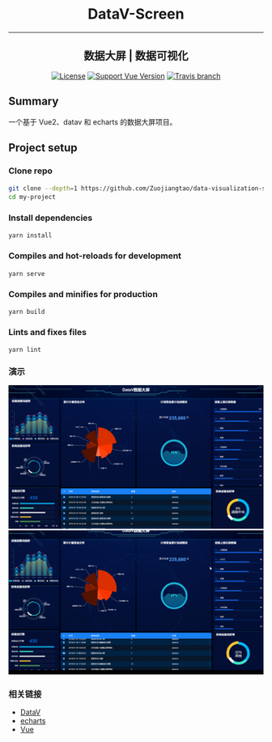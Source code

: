 <h1 align="center">DataV-Screen</h1>

---

<div align="center">

## 数据大屏 | 数据可视化

[![License](https://img.shields.io/npm/l/package.json.svg?style=flat)](https://github.com/Zuojiangtao/data-visualization-screen/blob/master/LICENSE)
[![Support Vue Version](https://img.shields.io/badge/Support-Vue2-green?style=flat)](https://github.com/Zuojiangtao/data-visualization-screen/releases/latest)
[![Travis branch](https://app.travis-ci.com/Zuojiangtao/data-visualization-screen.svg?branch=main)](https://app.travis-ci.com/github/Zuojiangtao/data-visualization-screen)

</div>

## Summary

一个基于 Vue2、datav 和 echarts 的数据大屏项目。

## Project setup

### Clone repo

```bash
git clone --depth=1 https://github.com/Zuojiangtao/data-visualization-screen my-project
cd my-project
```

### Install dependencies

```
yarn install
```

### Compiles and hot-reloads for development

```
yarn serve
```

### Compiles and minifies for production

```
yarn build
```

### Lints and fixes files

```
yarn lint
```

### 演示

<img src="/docs/img.png">

<img src="/docs/datav.gif">

### 相关链接

- [DataV](http://datav.jiaminghi.com/)
- [echarts](https://echarts.apache.org/zh/index.html)
- [Vue](https://cn.vuejs.org/)
